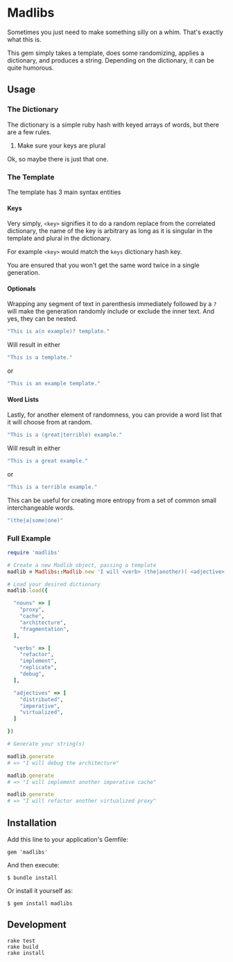 # Madlibs

Sometimes you just need to make something silly on a whim.  That's exactly
what this is.

This gem simply takes a template, does some randomizing, applies a dictionary,
and produces a string.  Depending on the dictionary, it can be quite humorous.

## Usage

### The Dictionary

The dictionary is a simple ruby hash with keyed arrays of words, but there are
a few rules.

  1. Make sure your keys are plural

Ok, so maybe there is just that one.

### The Template

The template has 3 main syntax entities

#### Keys

Very simply, `<key>` signifies it to do a random replace from the correlated
dictionary, the name of the key is arbitrary as long as it is singular in the
template and plural in the dictionary.

For example `<key>` would match the `keys` dictionary hash key.

You are ensured that you won't get the same word twice in a single generation.

#### Optionals

Wrapping any segment of text in parenthesis immediately followed by a `?` will
make the generation randomly include or exclude the inner text.  And yes, they
can be nested.

```rb
"This is a(n example)? template."
```

Will result in either

```rb
"This is a template."
```

or

```rb
"This is an example template."
```

#### Word Lists

Lastly, for another element of randomness, you can provide a word list that it
will choose from at random.

```rb
"This is a (great|terrible) example."
```

Will result in either

```rb
"This is a great example."
```

or

```rb
"This is a terrible example."
```

This can be useful for creating more entropy from a set of common small
interchangeable words.

```rb
"(the|a|some|one)"
```

### Full Example

```rb
require 'madlibs'

# Create a new Madlib object, passing a template
madlib = Madlibs::Madlib.new 'I will <verb> (the|another)( <adjective>)? <noun>'

# Load your desired dictionary
madlib.load({

  "nouns" => [
    "proxy",
    "cache",
    "architecture",
    "fragmentation",
  ],

  "verbs" => [
    "refactor",
    "implement",
    "replicate",
    "debug",
  ],

  "adjectives" => [
    "distributed",
    "imperative",
    "virtualized",
  ]

})

# Generate your string(s)

madlib.generate
# => "I will debug the architecture"

madlib.generate
# => "I will implement another imperative cache"

madlib.generate
# => "I will refactor another virtualized proxy"
```

## Installation

Add this line to your application's Gemfile:

    gem 'madlibs'

And then execute:

    $ bundle install

Or install it yourself as:

    $ gem install madlibs

## Development

    rake test
    rake build
    rake install
